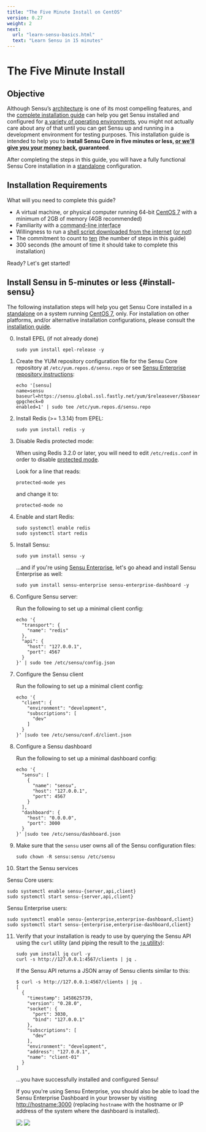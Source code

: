 ```yaml
---
title: "The Five Minute Install on CentOS"
version: 0.27
weight: 2 
next:
  url: "learn-sensu-basics.html"
  text: "Learn Sensu in 15 minutes"
---
```


# The Five Minute Install

## Objective

Although Sensu’s [architecture][1] is one of its most compelling features, and
the [complete installation guide][2] can help you get Sensu installed and
configured for [a variety of operating environments][3], you might not actually
care about any of that until you can get Sensu up and running in a development
environment for testing purposes. This installation guide is intended to help
you to **install Sensu Core in five minutes or less, <abbr title='all $0 of it
you paid for that "free as in beer" open source software :)'>or we'll give you
your money back</abbr>, guaranteed**.

After completing the steps in this guide, you will have a fully functional Sensu
Core installation in a [standalone][4] configuration.

## Installation Requirements

What will you need to complete this guide?

- A virtual machine, or physical computer running 64-bit
  [CentOS 7][5] with a minimum of 2GB of memory (4GB recommended)
- Familiarity with a <abbr title='do you even pipe to grep?!'>command-line
  interface</abbr>
- Willingness to run a [shell script downloaded from the internet][6]
  ([or not][7])
- The commitment to count to [ten][8] (the number of steps in this guide)
- 300 seconds (the amount of time it should take to complete this installation)

Ready? Let's get started!

## Install Sensu in 5-minutes or less {#install-sensu}

The following installation steps will help you get Sensu Core installed in a
[standalone][4] on a system running [CentOS 7][5], only. For installation on
other platforms, and/or alternative installation configurations, please consult
the [installation guide](2).

0. Install EPEL (if not already done)

   ~~~ shell
   sudo yum install epel-release -y
   ~~~

1. Create the YUM repository configuration file for the Sensu Core repository at
   `/etc/yum.repos.d/sensu.repo` or see [Sensu Enterprise repository instructions][9]:

   ~~~ shell
   echo '[sensu]
   name=sensu
   baseurl=https://sensu.global.ssl.fastly.net/yum/$releasever/$basearch/
   gpgcheck=0
   enabled=1' | sudo tee /etc/yum.repos.d/sensu.repo
   ~~~

2. Install Redis (>= 1.3.14) from EPEL:

   ~~~ shell
   sudo yum install redis -y
   ~~~

3. Disable Redis protected mode:

   When using Redis 3.2.0 or later, you will need to edit `/etc/redis.conf` in
   order to disable [protected mode][redis-security].

   Look for a line that reads:

   ~~~ shell
   protected-mode yes
   ~~~

   and change it to:

   ~~~ shell
   protected-mode no
   ~~~

4. Enable and start Redis:

   ~~~ shell
   sudo systemctl enable redis
   sudo systemctl start redis
   ~~~

5. Install Sensu:

   ~~~ shell
   sudo yum install sensu -y
   ~~~

   ...and if you're using [Sensu Enterprise][9], let's go ahead and install
   Sensu Enterprise as well:

   ~~~ shell
   sudo yum install sensu-enterprise sensu-enterprise-dashboard -y
   ~~~

6. Configure Sensu server:

   Run the following to set up a minimal client config:

   ~~~ shell
   echo '{
     "transport": {
       "name": "redis"
     },
     "api": {
       "host": "127.0.0.1",
       "port": 4567
     }
   }' | sudo tee /etc/sensu/config.json
   ~~~

7. Configure the Sensu client

   Run the following to set up a minimal client config:

   ~~~ shell
   echo '{
     "client": {
       "environment": "development",
       "subscriptions": [
         "dev"
       ]
     }
   }' |sudo tee /etc/sensu/conf.d/client.json
   ~~~

8. Configure a Sensu dashboard

   Run the following to set up a minimal dashboard config:

   ~~~ shell
   echo '{
     "sensu": [
       {
         "name": "sensu",
         "host": "127.0.0.1",
         "port": 4567
       }
     ],
     "dashboard": {
       "host": "0.0.0.0",
       "port": 3000
     }
   }' |sudo tee /etc/sensu/dashboard.json
   ~~~

9. Make sure that the `sensu` user owns all of the Sensu configuration files:

   ~~~ shell
   sudo chown -R sensu:sensu /etc/sensu
   ~~~

10. Start the Sensu services

   Sensu Core users:

   ~~~ shell
   sudo systemctl enable sensu-{server,api,client}
   sudo systemctl start sensu-{server,api,client}
   ~~~

   Sensu Enterprise users:

   ~~~ shell
   sudo systemctl enable sensu-{enterprise,enterprise-dashboard,client}
   sudo systemctl start sensu-{enterprise,enterprise-dashboard,client}
   ~~~

11. Verify that your installation is ready to use by querying the Sensu API
    using the `curl` utility (and piping the result to the [`jq` utility][10]):

    ~~~ shell
    sudo yum install jq curl -y
    curl -s http://127.0.0.1:4567/clients | jq .
    ~~~

    If the Sensu API returns a JSON array of Sensu clients similar to this:

    ~~~ shell
    $ curl -s http://127.0.0.1:4567/clients | jq .
    [
      {
        "timestamp": 1458625739,
        "version": "0.28.0",
        "socket": {
          "port": 3030,
          "bind": "127.0.0.1"
        },
        "subscriptions": [
          "dev"
        ],
        "environment": "development",
        "address": "127.0.0.1",
        "name": "client-01"
      }
    ]
    ~~~

    ...you have successfully installed and configured Sensu!

    If you you're using Sensu Enterprise, you should also be able to load the
    Sensu Enterprise Dashboard in your browser by visiting
    [http://hostname:3000](http://hostname:3000) (replacing `hostname` with the
    hostname or IP address of the system where the dashboard is installed).

    ![](../img/five-minute-dashboard-1.png)
    ![](../img/five-minute-dashboard-2.png)


[1]:  ../overview/architecture.html
[2]:  ../installation/overview.html
[3]:  ../installation/installation-strategies.html
[4]:  ../installation/installation-strategies.html#standalone
[5]:  https://wiki.centos.org/Manuals/ReleaseNotes/CentOS7
[6]:  http://github.com/sensu/sensu-bash
[7]:  ../platforms/sensu-on-rhel-centos.html#install-sensu-core-repository
[8]:  https://www.youtube.com/watch?v=J2D1XF40-ok
[9]:  ../platforms/sensu-on-rhel-centos.html#install-sensu-enterprise-repository
[10]: https://stedolan.github.io/jq/
[redis-security]: https://redis.io/topics/security
